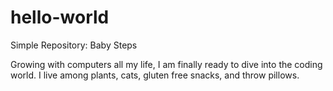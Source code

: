 # hello-world
Simple Repository: Baby Steps

Growing with computers all my life, I am finally ready to dive into the coding world. I live among plants, cats, gluten free snacks, and throw pillows. 
